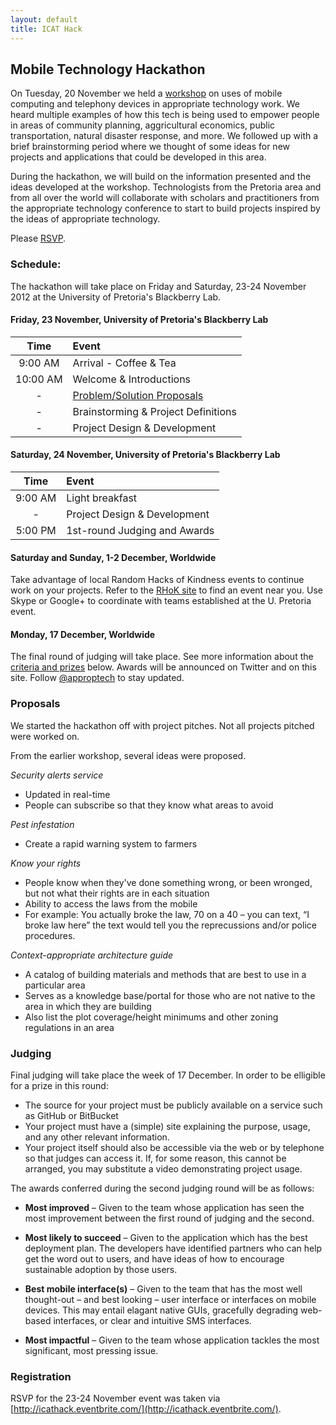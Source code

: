 ```yaml
---
layout: default
title: ICAT Hack
---
```



## Mobile Technology Hackathon

On Tuesday, 20 November we held a [workshop](workshop.html) on uses of mobile
computing and telephony devices in appropriate technology work. We heard
multiple examples of how this tech is being used to empower people in areas of
community planning, aggricultural economics, public transportation, natural
disaster response, and more. We followed up with a brief brainstorming period
where we thought of some ideas for new projects and applications that could be
developed in this area.

During the hackathon, we will build on the information presented and the ideas
developed at the workshop. Technologists from the Pretoria area and from all
over the world will collaborate with scholars and practitioners from the
appropriate technology conference to start to build projects inspired by the
ideas of appropriate technology.

Please [RSVP](http://icathack.eventbrite.com/).



### Schedule:

The hackathon will take place on Friday and Saturday, 23-24 November 2012 at the
University of Pretoria's Blackberry Lab.

#### Friday, 23 November, University of Pretoria's Blackberry Lab

  Time     | Event
:---------:|:-------
  9:00 AM  | Arrival - Coffee & Tea
 10:00 AM  | Welcome & Introductions
    -      | [Problem/Solution Proposals](#proposals)
    -      | Brainstorming & Project Definitions
    -      | Project Design & Development
  
#### Saturday, 24 November, University of Pretoria's Blackberry Lab

  Time     | Event
:---------:|:-------
  9:00 AM  | Light breakfast
    -      | Project Design & Development
  5:00 PM  | 1st-round Judging and Awards

#### Saturday and Sunday, 1-2 December, Worldwide

Take advantage of local Random Hacks of Kindness events to continue work on your
projects. Refer to the [RHoK site](http://www.rhok.org/) to find an event near
you. Use Skype or Google+ to coordinate with teams established at the U.
Pretoria event.
  
#### Monday, 17 December, Worldwide

The final round of judging will take place. See more information about the
[criteria and prizes](#judging) below. Awards will be announced on Twitter and
on this site. Follow [@approptech](http://www.twitter.com/approptech/) to stay
updated.
  


### Proposals

We started the hackathon off with project pitches. Not all projects pitched were
worked on.

From the earlier workshop, several ideas were proposed.

*Security alerts service*

* Updated in real-time
* People can subscribe so that they know what areas to avoid

*Pest infestation*

* Create a rapid warning system to farmers

*Know your rights*

* People know when they've done something wrong, or been wronged, but not what their rights are in each situation
* Ability to access the laws from the mobile
* For example: You actually broke the law, 70 on a 40 – you can text, “I broke law here” the text would tell you the reprecussions and/or police procedures.

*Context-appropriate architecture guide*

* A catalog of building materials and methods that are best to use in a particular area
* Serves as a knowledge base/portal for those who are not native to the area in which they are building
* Also list the plot coverage/height minimums and other zoning regulations in an area



### Judging

Final judging will take place the week of 17 December. In order to
be elligible for a prize in this round:

* The source for your project must be publicly available on a service such as
  GitHub or BitBucket
* Your project must have a (simple) site explaining the purpose, usage, and any
  other relevant information.
* Your project itself should also be accessible via the web or by telephone so
  that judges can access it. If, for some reason, this cannot be arranged, you
  may substitute a video demonstrating project usage.

The awards conferred during the second judging round will be as follows:

* **Most improved** – Given to the team whose application has seen the most 
  improvement between the first round of judging and the second.

* **Most likely to succeed** – Given to the application which has the best 
  deployment plan. The developers have identified partners who can help get the
  word out to users, and have ideas of how to encourage sustainable adoption by
  those users.

* **Best mobile interface(s)** – Given to the team that has the most well 
  thought-out – and best looking – user interface or interfaces on mobile 
  devices. This may entail elagant native GUIs, gracefully degrading web-based
  interfaces, or clear and intuitive SMS interfaces.

* **Most impactful** – Given to the team whose application tackles the most 
  significant, most pressing issue.


### Registration

RSVP for the 23-24 November event was taken via 
[http://icathack.eventbrite.com/](http://icathack.eventbrite.com/).

